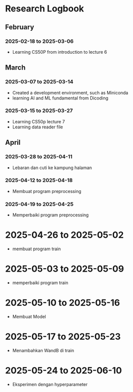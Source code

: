 # Research Logbook

## February

### 2025-02-18 to 2025-03-06

- Learning CS50P from introduction to lecture 6

## March

### 2025-03-07 to 2025-03-14

- Created a development environment, such as Miniconda
- learning AI and ML fundamental from Dicoding

### 2025-03-15 to 2025-03-27

- Learning CS50p lecture 7
- Learning data reader file

## April

### 2025-03-28 to 2025-04-11

- Lebaran dan cuti ke kampung halaman

### 2025-04-12 to 2025-04-18

- Membuat program preprocessing

### 2025-04-19 to 2025-04-25

- Memperbaiki program preprocessing

# 2025-04-26 to 2025-05-02

- membuat program train

# 2025-05-03 to 2025-05-09

- memperbaiki program train

# 2025-05-10 to 2025-05-16

- Membuat Model

# 2025-05-17 to 2025-05-23

- Menambahkan WandB di train

# 2025-05-24 to 2025-06-10

- Eksperimen dengan hyperparameter
